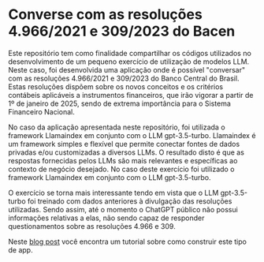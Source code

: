 # Converse com as resoluções 4.966/2021 e 309/2023 do Bacen
Este repositório tem como finalidade compartilhar os códigos utilizados no desenvolvimento de um pequeno exercício de utilização de modelos LLM. Neste caso, foi desenvolvida uma aplicação onde é possível "conversar" com as resoluções 4.966/2021 e 309/2023 do Banco Central do Brasil. Estas resoluções dispõem sobre os novos conceitos e os critérios contábeis aplicáveis a instrumentos financeiros, que irão vigorar a partir de 1º de janeiro de 2025, sendo de extrema importância para o Sistema Financeiro Nacional.

No caso da aplicação apresentada neste repositório, foi utilizada o framework Llamaindex em conjunto com o LLM gpt-3.5-turbo. Llamaindex é um framework simples e flexível que permite conectar fontes de dados privadas e/ou customizadas a diversos LLMs. O resultado disto é que as respostas fornecidas pelos LLMs são mais relevantes e específicas ao contexto de negócio desejado. No caso deste exercício foi utilizado o framework Llamaindex em conjunto com o LLM gpt-3.5-turbo.

O exercício se torna mais interessante tendo em vista que o LLM gpt-3.5-turbo foi treinado com dados anteriores à divulgação das resoluções utilizadas. Sendo assim, até o momento o ChatGPT público não possui  informações relativas a elas, não sendo capaz de responder questionamentos sobre as resoluções 4.966 e 309.

Neste [blog post](https://blog.streamlit.io/build-a-chatbot-with-custom-data-sources-powered-by-llamaindex/) você encontra um tutorial sobre como construir este tipo de app. 
